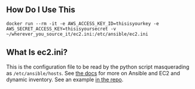 ## How Do I Use This
`docker run --rm -it -e AWS_ACCESS_KEY_ID=thisisyourkey -e AWS_SECRET_ACCESS_KEY=thisisyoursecret -v ~/wherever_you_source_it/ec2.ini:/etc/ansible/ec2.ini`

## What Is ec2.ini?
This is the configuration file to be read by the python script masquerading as `/etc/ansible/hosts`. See [the docs](http://docs.ansible.com/ansible/intro_dynamic_inventory.html#example-aws-ec2-external-inventory-script) for more on Ansible and EC2 and dynamic inventory. See an example [in the repo](./example/ec2.ini).
